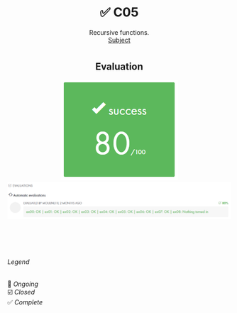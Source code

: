 # <h1 align="center"> :white_check_mark: C05</h1>
<p align="center">
Recursive functions.<br>
<a href="../Resources/Subjects/en.subject_C05.pdf">Subject</a>
</p>

# <h2 align="center"> Evaluation </h1>
<p align="center">
<a><img src="../Resources/Evals/grade_C05.png" alt="evaluation2" class="centerImage"/></a><br />
<a><img src="../Resources/Evals/grades_C05.png" alt="evaluation" width=1000 class="centerImage"/></a><br />
</p>

<br>
<br>
<br>

###### Legend
:black_square_button: _Ongoing_<br />
:ballot_box_with_check: _Closed_<br />
:white_check_mark: _Complete_<br />
